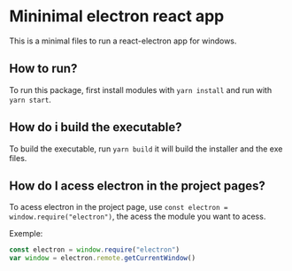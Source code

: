 # Mininimal electron react app

This is a minimal files to run a react-electron app for windows.

## How to run?

To run this package, first install modules with `yarn install` and run with `yarn start`.

## How do i build the executable?

To build the executable, run `yarn build` it will build the installer and the exe files.

## How do I acess electron in the project pages?

To acess electron in the project page, use `const electron = window.require("electron")`, the acess the module you want to acess.

Exemple:

```javascript
const electron = window.require("electron")
var window = electron.remote.getCurrentWindow()
```